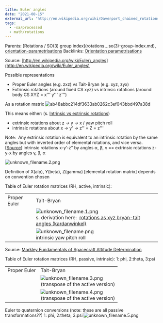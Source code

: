 ```yaml
---
title: Euler angles
date: "2021-08-15"
external_url: "http://en.wikipedia.org/wiki/Davenport_chained_rotations"
tags:
  - -sa/processed
  - math/rotations
---
```


Parents: [Rotations / SO(3) group index](rotations _ so(3)-group-index.md), [orientation-parametrisations](orientation-parametrisations.md)
Backlinks: [Orientation parametrisations](orientation-parametrisations.md)

Source: [http://en.wikipedia.org/wiki/Euler\_angles](http://en.wikipedia.org/wiki/Euler_angles)

Possible representations

*   Proper Euler angles (e.g. zxz) vs Tait-Bryan (e.g. xyz, zyx)
*   Extrinsic rotations (around fixed CS xyz) vs intrinsic rotations (around body CS XYZ = x''' y''' z''')

As a rotation matrix
![ab48abbc214df3633ab0262c3ef043bbd497a38d](http://wikimedia.org/api/rest_v1/media/math/render/svg/ab48abbc214df3633ab0262c3ef043bbd497a38d)

This means either: (s. [Intrinsic vs extrinsic rotations](intrinsic-vs-extrinsic-rotations.md))

*   extrinsic rotations about z -> y -> x / yaw pitch roll
*   intrinsic rotations about x -> y' -> z'' = Z = z'''

Note:  Any extrinsic rotation is equivalent to an intrinsic rotation by the same angles but with inverted order of elemental rotations, and vice versa. \[[Source](http://en.wikipedia.org/wiki/Davenport_chained_rotations)\]
intrinsic rotations x-y’-z″ by angles α, β, γ == extrinsic rotations z-y-x by angles γ, β, α

![unknown_filename.2.png](./_resources/Euler_angles.resources/unknown_filename.2.png)

Definition of X(alp), Y(beta), Z(gamma) \[elemental rotation matrix\] depends on convention chosen

Table of Euler rotation matrices (RH, active, intrinsic):

|     |     |
| --- | --- |
| Proper Euler | Tait-Bryan |
|     | ![unknown_filename.1.png](./_resources/euler_angles.resources/unknown_filename.1.png)<br>s. derivation here:  [rotations as xyz bryan-tait angles (kardanwinkel)](rotations-as-xyz-bryan-tait-angles-(kardanwinkel).md) |
|     | ![unknown_filename.png](./_resources/Euler_angles.resources/unknown_filename.png)<br>intrinsic yaw pitch roll |

Source: [Markley Fundamentals of Spacecraft Attitude Determination](markley-fundamentals-of-spacecraft-attitude-determination.md)

Table of Euler rotation matrices (RH, passive, intrinsic):
1: phi, 2:theta, 3:psi

|     |     |
| --- | --- |
| Proper Euler | Tait-Bryan |
|     | ![unknown_filename.3.png](./_resources/Euler_angles.resources/unknown_filename.3.png)<br>(transpose of the active version) |
|     | ![unknown_filename.4.png](./_resources/Euler_angles.resources/unknown_filename.4.png)<br>(transpose of the active version) |

Euler to quaternion conversions (note: these are all passive transformations??)
1: phi, 2:theta, 3:psi
![unknown_filename.5.png](./_resources/Euler_angles.resources/unknown_filename.5.png)

